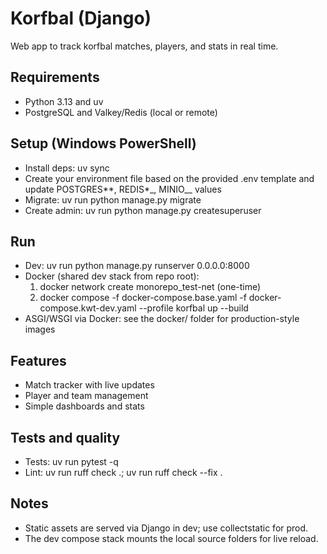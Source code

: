 # Korfbal (Django)

Web app to track korfbal matches, players, and stats in real time.

## Requirements

- Python 3.13 and uv
- PostgreSQL and Valkey/Redis (local or remote)

## Setup (Windows PowerShell)

- Install deps: uv sync
- Create your environment file based on the provided .env template and update POSTGRES*\*, REDIS*\_, MINIO\_\_ values
- Migrate: uv run python manage.py migrate
- Create admin: uv run python manage.py createsuperuser

## Run

- Dev: uv run python manage.py runserver 0.0.0.0:8000
- Docker (shared dev stack from repo root):
    1. docker network create monorepo_test-net (one-time)
    2. docker compose -f docker-compose.base.yaml -f docker-compose.kwt-dev.yaml --profile korfbal up --build
- ASGI/WSGI via Docker: see the docker/ folder for production-style images

## Features

- Match tracker with live updates
- Player and team management
- Simple dashboards and stats

## Tests and quality

- Tests: uv run pytest -q
- Lint: uv run ruff check .; uv run ruff check --fix .

## Notes

- Static assets are served via Django in dev; use collectstatic for prod.
- The dev compose stack mounts the local source folders for live reload.
